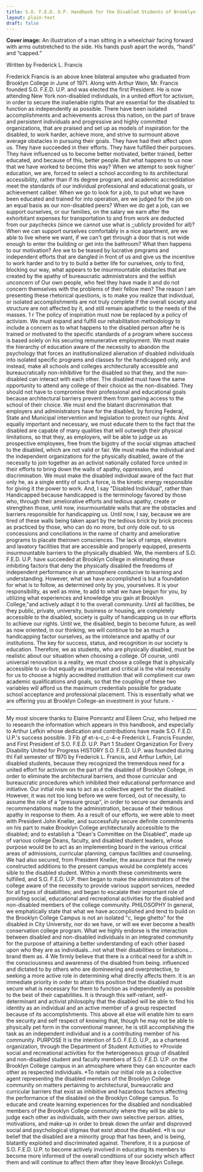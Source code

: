```yaml
---
title: S.O. F.E.D. U.P. Handbook for the Disabled Students of Brooklyn College, CUNY (text)
layout: plain-text
draft: false
---
```


**Cover image:** An illustration of a man sitting in a wheelchair facing forward with arms outstretched to the side. His hands push apart the words, “handi” and “capped.”

Written by Frederick L. Francis

Frederick Francis is an above knee bilateral amputee who graduated from Brooklyn College in June of 1971. Along with Arthur Wein, Mr. Francis founded S.O. F.E.D. U.P. and was elected the first President. He is now attending New York
non-disabled individuals, in a united effort for activism, in order to secure the
inalienable rights that are essential for the disabled to function as independently
as possible.
There have been isolated accomplishments and achievements across this
nation, on the part of brave and persistent individuals and progressive and highly
committed organizations, that are praised and set up as models of inspiration for
the disabled, to work harder, achieve more, and strive to surmount above average
obstacles in pursuing their goals. They have had their affect upon us. They have
succeeded in their efforts. They have fulfilled their purposes. They have influenced
us to become better motivated, better trained, better educated, and
because of this, better people.
But what happens to us now that we have worked to become this way?
When we attempt to seek higher' education, we are, forced to select a school
according to its architectural accessibility, rather than if its degree program, and
academic accredidation meet the standards of our individual professional and
educational goals, or achievement caliber. When we go to look for a job, to put
what we have been educated and trained for into operation, are we judged for
the job on an equal basis as our non-disabled peers? When we do get a job, can
we support ourselves, or our families, on the salary we earn after the exhorbitant
expenses for transportation to and from work are deducted from our paychecks
(since we cannot use what is ;;ublicly provided for all)? When we can support
ourselves comfortably in a nice apartment, are we able to live where we want, if
we can't get through a door that is not wide enough to enter the building or get
into the bathroom?
What then happens to our motivation? Are we to be teased by lucrative
pmgrams and independent efforts that are dangled in front of us and give us the
incentive to work harder and to try to build a better life for ourselves, only to
find, blocking our way, what appears to be insurmountable obstacles that are
created by the apathy of bureaucratic administrators and the selfish unconcern
of Our own people, who feel they have made it and do not concern themselves
with the problems of their fellow men?
The reason I am presenting these rhetorical questions, is to make you
realize that individual, or isolated accomplishments are not truly complete if the
overall society and structure are not affected by it, and still remain apathetic to
the needs of the masses.
1
r
The policy of inspiration must now be replaced by a policy of activism. We
must expand and fulfill our rehabilitation methodology to include a concern as
to what happens to the disabled person after he is trained or motivated to the
specific standards of a program where success is based solely on his securing
remunerative employment.
We must make the hierarchy of education aware of the necessity to
abandon the psychology that forces an institutionalized alienation of disabled
individuals into isolated specific programs and classes for the handicapped only,
and instead, make all schools and colleges architecturally accessible and bureaucratically
non-inhibitive for the disabled so that they, and the non-disabled can
interact with each other.
The disabled must have the same opportunity to attend any college of
their choice as the non-disabled. They should not have to compromise their
professional and educational goals because architectural barriers prevent them
from gaining access to the school of their choice.
We must end the blatant discrimination that employers and administrators
have for the disabled, by forcing Federal, State and Municipal intervention and
legislation to protect our rights. And equally important and necessary, we must
educate them to the fact that the disabled are capable of many qualities that will
outweigh their physical limitations, so that they, as employers, will be able to
judge us as prospective employees, free from the bigotry of the social stigmas
attached to the disabled, which are not valid or fair.
We must make the individual and the independent organizations for the
physically disabled, aware of the necessity to join together as an activist nationally
collated force united in their efforts to bring down the walls of apathy,
oppression, and discrimination.
We must make the disabled individual aware of the fact that only he, as a
single entity of such a force, is the kinetic energy responsible for giving it the
power to work. And, I say "Disabled Individual", rather than Handicapped
because handicapped is the terminology favored by those who, through their
ameliorative efforts and tedious apathy, create or strengthen those, until now,
insurmountable walls that are the obstacles and barriers responsible for handicapping
us. Until now, I say, because we are tired of these walls being taken
apart by the tedious brick by brick process as practiced by those, who can do no
more, but only dole out. to us concessions and conciliations in the name of
charity and ameliorative programs to placate theirown consciences.
The lack of ramps, elevators and lavatory facilities that are accessible and
properly equipped, presents insurmountable barriers to the physically disabled.
We, the members of S.O. F.E.D. U.P. have succeeded at Brooklyn College in
eliminating these inhibiting factors that deny the physically disabled the freedoms
of independent performance in an atmosphere conducive to learning and
understanding. However, what we have accomplished is but a foundation for
what is to follow, as determined only by you, yourselves. It is your responsibility,
as well as mine, to add to what we have begun for you, by utilizing what
experiences and knowledge you gain at Brooklyn College,"and actively adapt it
to the overall community. Until all facilities, be they public, private, university,
business or housing, are completely accessible to the disabled, society is guilty of
handicapping us in our efforts to achieve our rights. Until we, the disabled, begin
to become future, as well as now oriented, in our thinking, we will continue to
be as much a handicapping factor ourselves, as the intolerance and apathy of our
institutions. The key for success, status, and recognition in our society is education.
Therefore, we as students, who are physically disabled, must be realistic
about our situation when choosing a college. Of course, until universal renovation
is a reality, we must choose a college that is physically accessible to
us-but equally as important and critical is the vital necessity for us to choose a
highly accredited institution that will compliment cur own academic qualifications
and goals, so that the coupling of these two variables will afford us the
maximum credentials possible for graduate school acceptance and professional
placement.
This is essentially what we are offering you at Brooklyn College-an investment
in your future. -
* * *
My most sincere thanks to Elaine Pomrantz and Eileen Cruz, who helped
me to research the information which appears in this handbook, and especially
to Arthur Lefkin whose dedication and contributions have made S.O. F.E.D.
U.P.'s success possible.
3
Fib gf et-s-c_c-4-e
Frederick L. Francis
Founder, and First
President of
S.O. F.E.D. U.P.
Part 1
Student Organization For Every Disability United for Progress
HISTORY
S.O. F.E.D. U.P. was founded during thl Fall semester of 1970 by
Frederick L. Francis, and Arthur Lefkin, Lel disabled students, because they
recognized the tremendous need for a united effort for activism on the part of
the disabled of Brooklyn College, in order to eliminate the architectural barriers,
and those curricular and bureaucratic procedures which inhibited their educational
performance and initiative.
Our initial role was to act as a collective agent for the disabled. However, it
was not too long before we were forced, out of necessity, to assume the role of a
"pressure group", in order to secure our demands and recommendations made to
the administration, because of their tedious apathy in response to them. As a
result of our efforts, we were able to meet with President John Kneller, and
successfully secure definite commitments on his part to make Brooklyn College
architecturally accessible to the disabled; and to establish a "Dean's Committee
on the Disabled", made up of various college Deans, faculty, and disabled
student leaders, whose purpose would be to act as an implementing board in the
various critical areas of admissions, curricular planning, campus facilities and
counseling. We had also secured, from President Kneller, the assurance that the
newly constructed additions to the present campus would be completely acces
sible to the disabled student.
Within a month these commitments were fulfilled, and S.O. F.E.D. U.P.
then began to make the administrators of the college aware of the necessity to
provide various support services, needed for all types of disabilities; and began to
escalate their important role of providing social, educational and recreational
activities for the disabled and non-disabled members of the college community.
PHILOSOPHY
In general, we emphatically state that what we have accomplished and
tend to build on the Brooklyn College Campus is not an isolated "c, liege
ghetto" for the disabled in City University, nor do we have, or will we ever
become a health conservation college program. What we highly endorse is the
interaction between disabled and non-disabled individuals in an integrated community
for the purpose of attaining a better understanding of each other based
upon who they are as individuals...not what their disabilities or limitations...
brand them as.
4
We firmly believe that there is a critical need for a shift in the consciousness
and awareness of the disabled from being. influenced and dictated to by
others who are domineering and overprotective, to seeking a more active role in
determining what directly affects them.
It is an immediate priority in order to attain this position that the disabled
must secure what is necessary for them to function as independently as possible
to the best of their capabilities.
It is through this self-reliant, self-determinant and activist philosophy that
the disabled will be able to find his identity as an individual and an active
member of a group respected because of its accomplishments. This above all else
will enable him to earn the security and self respect of knowing that, though he
may not be able to physically pet form in the conventional manner, he is still
accomplishing the task as an independent individual and is a contributing
member of his community.
PURPOSE
It is the intention of S.O. F.E.D. U.P., as a chartered organization, through
the Department of Student Activities to
*Provide social and recreational activities for the heterogeneous group of
disabled and non-disabled student and faculty members of S.O. F.E.D.
U.P. on the Brooklyn College campus in an atmosphere where they can
encounter each other as respected individuals.
*To retain our initial role as a collective agent representing the disabled
members of the Brooklyn College community on matters pertaining to
architectural, bureaucratic and curricular barriers that exist as inhibitive
and hazardous factors affecting the performance of the disabled on the
Brooklyn College campus.
To educate and create learning experiences for the disabled and nondisabled
members of the Brooklyn College community where they will be
able to judge each other as individuals, with their own selective person.
alities, motivations, and make-up in order to break down the unfair and
disproved social and psychological stigmas that exist about the disabled.
*It is our belief that the disabled are a minority group that has been, and is
being, blatantly exploited and discriminated against. Therefore, it is a
purpose of S.O. F.E.D. U.P. to become actively involved in educating its
members to become more informed of the overall conditions of our
society which affect them and will continue to affect them after they
leave Brooklyn College.
